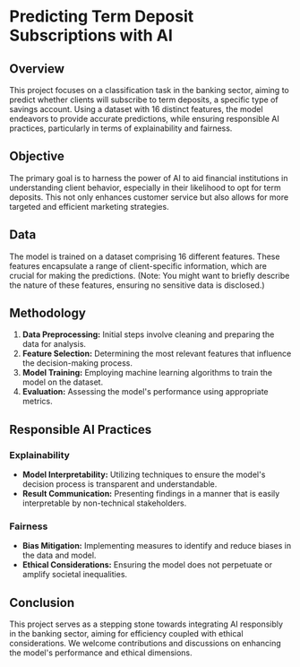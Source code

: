 # Predicting Term Deposit Subscriptions with AI

## Overview

This project focuses on a classification task in the banking sector, aiming to predict whether clients will subscribe to term deposits, a specific type of savings account. Using a dataset with 16 distinct features, the model endeavors to provide accurate predictions, while ensuring responsible AI practices, particularly in terms of explainability and fairness.

## Objective

The primary goal is to harness the power of AI to aid financial institutions in understanding client behavior, especially in their likelihood to opt for term deposits. This not only enhances customer service but also allows for more targeted and efficient marketing strategies.

## Data

The model is trained on a dataset comprising 16 different features. These features encapsulate a range of client-specific information, which are crucial for making the predictions. (Note: You might want to briefly describe the nature of these features, ensuring no sensitive data is disclosed.)

## Methodology

1. **Data Preprocessing:** Initial steps involve cleaning and preparing the data for analysis.
2. **Feature Selection:** Determining the most relevant features that influence the decision-making process.
3. **Model Training:** Employing machine learning algorithms to train the model on the dataset.
4. **Evaluation:** Assessing the model's performance using appropriate metrics.

## Responsible AI Practices

### Explainability

- **Model Interpretability:** Utilizing techniques to ensure the model's decision process is transparent and understandable.
- **Result Communication:** Presenting findings in a manner that is easily interpretable by non-technical stakeholders.

### Fairness

- **Bias Mitigation:** Implementing measures to identify and reduce biases in the data and model.
- **Ethical Considerations:** Ensuring the model does not perpetuate or amplify societal inequalities.

## Conclusion

This project serves as a stepping stone towards integrating AI responsibly in the banking sector, aiming for efficiency coupled with ethical considerations. We welcome contributions and discussions on enhancing the model's performance and ethical dimensions.
